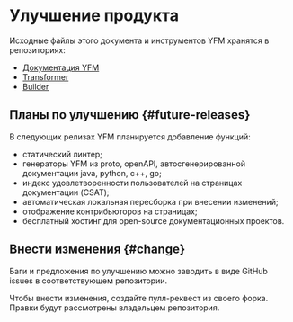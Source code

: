 # Улучшение продукта

Исходные файлы этого документа и инструментов YFM хранятся в репозиториях:

* [Документация YFM](https://github.com/yandex-cloud/yfm-documentation)
* [Transformer](https://github.com/yandex-cloud/yfm-transform)
* [Builder](https://github.com/yandex-cloud/docs)

## Планы по улучшению {#future-releases}

В следующих релизах YFM планируется добавление функций:

* cтатический линтер;
* генераторы YFM из proto, openAPI, автосгенерированной документации java, python, c++, go;
* индекс удовлетворенности пользователей на страницах документации (CSAT);
* автоматическая локальная пересборка при внесении изменений;
* отображение контрибьюторов на страницах;
* бесплатный хостинг для open-source документационных проектов.

## Внести изменения {#change}

Баги и предложения по улучшению можно заводить в виде GitHub issues в соответствующем репозитории.

Чтобы внести изменения, создайте пулл-реквест из своего форка. Правки будут рассмотрены владельцем репозитория.
